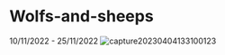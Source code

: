 # Wolfs-and-sheeps
10/11/2022 - 25/11/2022
![capture20230404133100123](https://user-images.githubusercontent.com/99622386/229778932-522259fe-eeb4-47e5-b121-c0aedbfa5c33.png)
